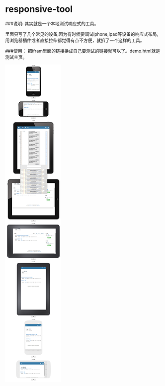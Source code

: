 responsive-tool
===============

###说明:
其实就是一个本地测试响应式的工具。

里面只写了几个常见的设备,因为有时候要调试iphone,ipad等设备的响应式布局,用浏览器插件或者直接拉伸都觉得有点不方便，就扒了一个这样的工具。

###使用：
把ifram里面的链接换成自己要测试的链接就可以了。demo.html就是测试主页。

![demo](img/demo.png)

